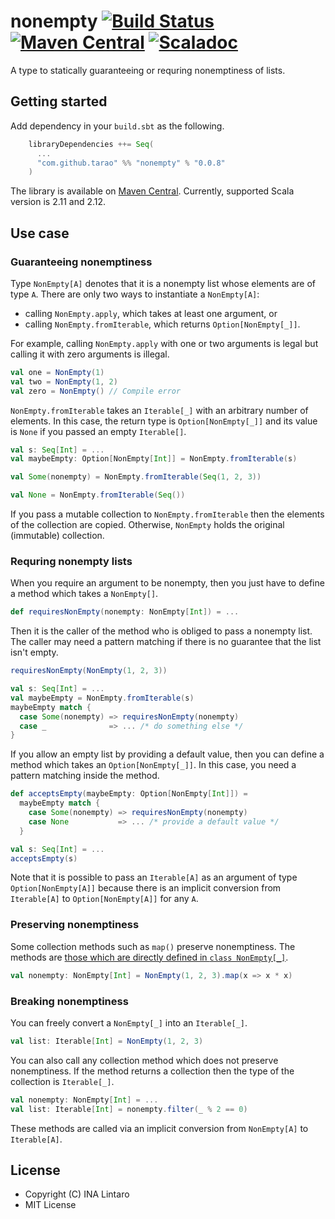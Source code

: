 nonempty [![Build Status][travis-img]][travis] [![Maven Central][maven-img]][maven] [![Scaladoc][javadoc-img]][javadoc]
========

A type to statically guaranteeing or requring nonemptiness of lists.

Getting started
---------------

Add dependency in your `build.sbt` as the following.

```scala
    libraryDependencies ++= Seq(
      ...
      "com.github.tarao" %% "nonempty" % "0.0.8"
    )
```

The library is available on [Maven Central][maven].  Currently,
supported Scala version is 2.11 and 2.12.

Use case
--------

### Guaranteeing nonemptiness

Type `NonEmpty[A]` denotes that it is a nonempty list whose elements
are of type `A`.  There are only two ways to instantiate a
`NonEmpty[A]`:

- calling `NonEmpty.apply`, which takes at least one argument, or
- calling `NonEmpty.fromIterable`, which returns `Option[NonEmpty[_]]`.

For example, calling `NonEmpty.apply` with one or two arguments is
legal but calling it with zero arguments is illegal.

```scala
val one = NonEmpty(1)
val two = NonEmpty(1, 2)
val zero = NonEmpty() // Compile error
```

`NonEmpty.fromIterable` takes an `Iterable[_]` with an arbitrary
number of elements.  In this case, the return type is
`Option[NonEmpty[_]]` and its value is `None` if you passed an empty
`Iterable[]`.

```scala
val s: Seq[Int] = ...
val maybeEmpty: Option[NonEmpty[Int]] = NonEmpty.fromIterable(s)

val Some(nonempty) = NonEmpty.fromIterable(Seq(1, 2, 3))

val None = NonEmpty.fromIterable(Seq())
```

If you pass a mutable collection to `NonEmpty.fromIterable` then the
elements of the collection are copied.  Otherwise, `NonEmpty` holds
the original (immutable) collection.

### Requring nonempty lists

When you require an argument to be nonempty, then you just have to
define a method which takes a `NonEmpty[]`.

```scala
def requiresNonEmpty(nonempty: NonEmpty[Int]) = ...
```

Then it is the caller of the method who is obliged to pass a nonempty
list.  The caller may need a pattern matching if there is no guarantee
that the list isn't empty.

```scala
requiresNonEmpty(NonEmpty(1, 2, 3))

val s: Seq[Int] = ...
val maybeEmpty = NonEmpty.fromIterable(s)
maybeEmpty match {
  case Some(nonempty) => requiresNonEmpty(nonempty)
  case _              => ... /* do something else */
}
```

If you allow an empty list by providing a default value, then you can
define a method which takes an `Option[NonEmpty[_]]`.  In this case,
you need a pattern matching inside the method.

```scala
def acceptsEmpty(maybeEmpty: Option[NonEmpty[Int]]) =
  maybeEmpty match {
    case Some(nonempty) => requiresNonEmpty(nonempty)
    case None           => ... /* provide a default value */
  }

val s: Seq[Int] = ...
acceptsEmpty(s)
```

Note that it is possible to pass an `Iterable[A]` as an argument of
type `Option[NonEmpty[A]]` because there is an implicit conversion
from `Iterable[A]` to `Option[NonEmpty[A]]` for any `A`.

### Preserving nonemptiness

Some collection methods such as `map()` preserve nonemptiness.  The
methods are [those which are directly defined in `class NonEmpty[_]`](http://javadoc-badge.appspot.com/com.github.tarao/nonempty_2.12/com/github/tarao/nonempty/NonEmpty.html).

```scala
val nonempty: NonEmpty[Int] = NonEmpty(1, 2, 3).map(x => x * x)
```

### Breaking nonemptiness

You can freely convert a `NonEmpty[_]` into an `Iterable[_]`.

```scala
val list: Iterable[Int] = NonEmpty(1, 2, 3)
```

You can also call any collection method which does not preserve
nonemptiness.  If the method returns a collection then the type of the
collection is `Iterable[_]`.

```scala
val nonempty: NonEmpty[Int] = ...
val list: Iterable[Int] = nonempty.filter(_ % 2 == 0)
```

These methods are called via an implicit conversion from `NonEmpty[A]`
to `Iterable[A]`.

License
-------

- Copyright (C) INA Lintaro
- MIT License

[travis]: https://travis-ci.org/tarao/nonempty-scala
[travis-img]: https://img.shields.io/travis/tarao/nonempty-scala.svg?branch=master&style=flat
[maven]: https://maven-badges.herokuapp.com/maven-central/com.github.tarao/nonempty_2.12
[maven-img]: https://maven-badges.herokuapp.com/maven-central/com.github.tarao/nonempty_2.12/badge.svg?style=flat
[javadoc]: http://javadoc-badge.appspot.com/com.github.tarao/nonempty_2.12
[javadoc-img]: http://javadoc-badge.appspot.com/com.github.tarao/nonempty_2.12.svg?label=scaladoc
